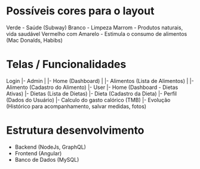 # Possíveis cores para o layout
Verde - Saúde (Subway)
Branco - Limpeza
Marrom - Produtos naturais, vida saudável
Vermelho com Amarelo - Estimula o consumo de alimentos (Mac Donalds, Habibs)

# Telas / Funcionalidades
Login
  |- Admin
  |   |- Home (Dashboard)
  |   |- Alimentos (Lista de Alimentos)
  |   |- Alimento (Cadastro do Alimento)
  |- User
      |- Home (Dashboard - Dietas Ativas) 
      |- Dietas (Lista de Dietas)
      |- Dieta (Cadastro da Dieta)
      |- Perfil (Dados do Usuário)
      |- Calculo do gasto calórico (TMB)
      |- Evolução (Histórico para acompanhamento, salvar medidas, fotos)

# Estrutura desenvolvimento
- Backend (NodeJs, GraphQL)
- Frontend (Angular)
- Banco de Dados (MySQL)
